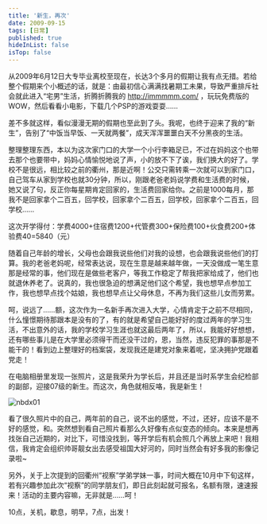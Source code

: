 ```yaml
---
title: '新生，再次'
date: 2009-09-15 
tags: [日常]
published: true
hideInList: false
isTop: false
---
```


从2009年6月12日大专毕业离校至现在，长达3个多月的假期让我有点无措。若给整个假期来个小概述的话，就是：由最初信心满满找暑期工未果，导致严重排斥社会就此进入“宅男”生活，折腾折腾我的 <http://immmmm.com/> ，玩玩免费版的WOW，然后看看小电影，下载几个PSP的游戏耍耍……


差不多就这样，看似漫漫无期的假期也至此到了头。我呢，也终于迎来了我的“新生”，告别了“中饭当早饭、一天就两餐”，成天浑浑噩噩白天不分黑夜的生活。

整理整理东西，本以为这次家门口的大学一个小行李箱足已，不过在妈妈这个也带去那个也要带中，妈妈心情愉悦地说了声，小的放不下了诶，我们换大的好了。学校不是很远，相比较之前的衢州，那是近啊！公交只需转乘一次就可以到家门口，自己驾车从家到学校也就30分钟，所以，刚跟老爸老妈说学费和生活费的时候，她又说了句，反正你每星期肯定回家的，生活费回家给你。之前是1000每月，那我不是回家拿个二百五，回学校，回家拿个二百五，回学校，回家拿个二百五，回学校……

<!--more-->

这次开学得付：学费4000+住宿费1200+代管费300+保险费100+伙食费200+体验费40=5840（元）

随着自己年龄的增长，父母也会跟我说些他们对我的设想，也会跟我说些他们的打算。我的老爸老妈呢，经常表达说，现在生意是越来越年做，一天没做成一笔生意那是经常的事，他们现在是做些老客户，等我工作稳定了帮我把家给成了，他们也就退休养老了。说真的，我也很急迫的想满足他们这个希望，我也想早点参加工作，我也想早点找个姑娘，我也想早点让父母休息，不再为我们这些儿女而劳累。

呵，说远了……额，这次作为一名新手再次进入大学，心情肯定于之前不尽相同，什么憧憬期待那跟本是没有的了，有的就是希望自己能好好的度过两年的学习生活，不出意外的话，我的学校学习生涯也就这最后两年了，所以，我能好好想想，还有哪些事儿是在大学里必须得干而还没干过的，恩，当然，违反犯罪的事那是不能干的！看到边上整理好的档案袋，发现我还是建党对象来着呢，坚决拥护党跟着党走！

在电脑相册里发现一张照片，这是我荣升为学长后，并且还是当时系学生会纪检部的副部，迎接07级的新生。而这次，角色就相反咯，我是新生！

![nbdx01](https://pic.edui.fun/images/2009/09/nbdx01.jpg)

看了很久照片中的自己，两年前的自己，说不出的感觉，不过，还好，应该不是不好的感觉，和。突然想到看自己照片看那么久好像有点似变态的倾向。本来是想再找张自己近期的，对比下，可惜没找到，等开学后有机会照几个再放上来吧！我相信，我肯定会组织帅哥靓女出去感受祖国大好河的，同时当然会有好多我的影像记录啦~

另外，关于上次提到的回衢州“视察”学弟学妹一事，时间大概在10月中下旬这样，若有兴趣参加此次“视察”的同学朋友们，即日此刻起就可报名，名额有限，速速报来！活动的主要内容嘛，无非就是……呵！

10点，关机，歇息，明早，7点，出发！